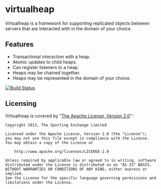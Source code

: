 virtualheap
===========

Virtualheap is a framework for supporting replicated objects between servers that are interacted with in the domain of your choice.

Features
--------

* Transactional interaction with a heap.
* Atomic updates to child heaps.
* Can register listeners to a heap.
* Heaps may be chained together.
* Heaps may be represented in the domain of your choice.

[![Build Status](https://travis-ci.org/betfair/virtualheap.png?branch=master)](https://travis-ci.org/betfair/virtualheap)

Licensing
---------

Virtualheap is covered by "[The Apache License, Version 2.0](http://www.apache.org/licenses/LICENSE-2.0.html)":

    Copyright 2013, The Sporting Exchange Limited
    
    Licensed under the Apache License, Version 2.0 (the "License");
    you may not use this file except in compliance with the License.
    You may obtain a copy of the License at
    
        http://www.apache.org/licenses/LICENSE-2.0
    
    Unless required by applicable law or agreed to in writing, software
    distributed under the License is distributed on an "AS IS" BASIS,
    WITHOUT WARRANTIES OR CONDITIONS OF ANY KIND, either express or implied.
    See the License for the specific language governing permissions and
    limitations under the License.
